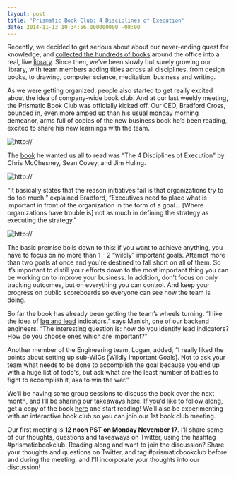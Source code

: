 ```yaml
---
layout: post
title: 'Prismatic Book Club: 4 Disciplines of Execution'
date: 2014-11-13 10:34:56.000000000 -08:00
---
```

Recently, we decided to get serious about about our never-ending quest for knowledge, and [collected the hundreds of books](http://blog.getprismatic.com/how-we-made-a-library-and-you-can-too/) around the office into a real, live [library](http://blog.getprismatic.com/how-we-made-a-library-and-you-can-too/). Since then, we’ve been slowly but surely growing our library, with team members adding titles across all disciplines, from design books, to drawing, computer science, meditation, business and writing.

As we were getting organized, people also started to get really excited about the idea of company-wide book club. And at our last weekly meeting, the Prismatic Book Club was officially kicked off. Our CEO, Bradford Cross, bounded in, even more amped up than his usual monday morning demeanor, arms full of copies of the new business book he’d been reading, excited to share his new learnings with the team.

![http://]({{site.baseurl}}/content/images/2014/11/Screen-Shot-2014-11-13-at-11-27-30-AM.png)

The [book](http://www.amazon.com/Disciplines-Execution-Achieving-Wildly-Important/dp/145162705X/ref=sr_1_1?s=books&ie=UTF8&qid=1415907662&sr=1-1&keywords=4+disciplines+of+execution) he wanted us all to read was “The 4 Disciplines of Execution” by Chris McChesney, Sean Covey, and Jim Huling.

![http://]({{site.baseurl}}/content/images/2014/11/4dxsmall.jpg)

“It basically states that the reason initiatives fail is that organizations try to do too much.” explained Bradford, “Executives need to place what is important in front of the organization in the form of a goal… [Where organizations have trouble is] not as much in defining the strategy as executing the strategy.”



![http://]({{site.baseurl}}/content/images/2014/11/WIG.jpg)

The basic premise boils down to this: if you want to achieve anything, you have to focus on no more than 1 - 2 “wildly” important goals. Attempt more than two goals at once and you're destined to fall short on all of them. So it’s important to distill your efforts down to the most important thing you can be working on to improve your business. In addition, don’t focus on only tracking outcomes, but on everything you can control. And keep your progress on public scoreboards so everyone can see how the team is doing.

So far the book has already been getting the team’s wheels turning. “I like the idea of [lag and lead](http://kpilibrary.com/topics/lagging-and-leading-indicators) indicators.” says Manish, one of our backend engineers. “The interesting question is: how do you identify lead indicators? How do you choose ones which are important?”

Another member of the Engineering team, Logan, added, “I really liked the points about setting up sub-WIGs [Wildly Important Goals]. Not to ask your team what needs to be done to accomplish the goal because you end up with a huge list of todo's, but ask what are the least number of battles to fight to accomplish it, aka to win the war.”

We’ll be having some group sessions to discuss the book over the next month, and I’ll be sharing our takeaways here. If you’d like to follow along, get a copy of the book [here]([http://](http://www.amazon.com/Disciplines-Execution-Achieving-Wildly-Important/dp/145162705X/ref=sr_1_1?s=books&ie=UTF8&qid=1415907662&sr=1-1&keywords=4+disciplines+of+execution)) and start reading! We’ll also be experimenting with an interactive book club so you can join our 1st book club meeting. 

Our first meeting is **12 noon PST on Monday November 17**. I’ll share some of our thoughts, questions and takeaways on Twitter, using the hashtag #prismaticbookclub. Reading along and want to join the discussion? Share your thoughts and questions on Twitter, and tag #prismaticbookclub before and during the meeting, and I'll incorporate your thoughts into our discussion!
